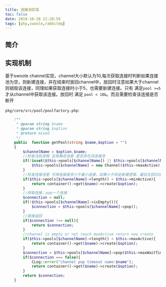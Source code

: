 ```yaml
---
title: 连接池实现
toc: false
date: 2019-10-28 21:28:59
tags: [php,swoole,rabbitmq]
---
```


## 简介

## 实现机制
基于swoole channel实现，channel大小默认为10,每次获取连接时判断如果连接池为空，则新建连接，并在结束时放回channel中，放回时注意如果大于channel则销毁该连接，同理如果获取连接时小于5，也需要新建连接。只有 满足`pool >=5` 才从channel中获取该连接。放回时 满足 `pool < 10&`。而且需要检查该连接是否断开

`pkg/core/src/pool/poolfactory.php`:
```php
    /**
     * @param string $name
     * @param string $option
     * @return mixed
     */
    public  function getPool(string $name,$option = "")
    {
        $channelName = $option.$name;
        //检查当前进程 全局静态池里 是否存在该连接池
        if(!isset($this->pools[$channelName]) || $this->pools[$channelName] === null){
            $this->pools[$channelName] = new Channel($this->maxActive);
        }
        //检查连接池里 可用连接是否小于最小连接，如果小于则走新建逻辑，最后在回归池里
        if($this->pools[$channelName]->length() < $this->minActive){
            return container()->get($name)->create($option);
        }
        //获取连接，pop一个连接
        $connection = null;
        if(!$this->pools[$channelName]->isEmpty()){
            $connection = $this->pools[$channelName]->pop();
        }
        //直接返回
        if($connection !== null){
            return $connection;
        }
        //channel is empty or not reach maxActive return new create
        if($this->pools[$channelName]->length() < $this->maxActive){
            return container()->get($name)->create($option);
        }
        $connection = $this->pools[$channelName]->pop($this->maxWaitTime);
        if($connection === false){
            CLog::error("channel pop timeout name:$name");
            return container()->get($name)->create($option);
        }
        return $connection;
    }
```
